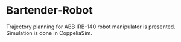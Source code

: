 # Bartender-Robot
Trajectory planning for ABB IRB-140 robot manipulator is presented. Simulation is done in CoppeliaSim.
